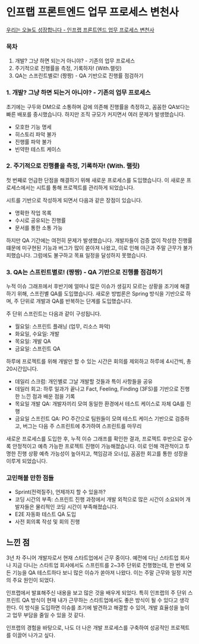 # 인프랩 프론트엔드 업무 프로세스 변천사

[우리는 오늘도 성장합니다 - 인프랩 프론트엔드 업무 프로세스 변천사](https://www.youtube.com/watch?v=e5NPC1y7ha4)

### 목차

1. 개발? 그냥 하면 되는거 아니야? - 기존의 업무 프로세스
2. 주기적으로 진행률을 측정, 기록하자! (With.랠릿)
3. QA는 스프린트별로! (짱짱) - QA 기반으로 진행률 점검하기

### 1. 개발? 그냥 하면 되는거 아니야? - 기존의 업무 프로세스

초기에는 구두와 DM으로 소통하며 감에 의존해 진행률을 측정하고, 꼼꼼한 QA보다는 빠른 배포를 중시했습니다.
하지만 조직 규모가 커지면서 여러 문제가 발생했습니다.

- 모호한 기능 명세
- 히스토리 파악 불가
- 진행률 파악 불가
- 빈약한 테스트 케이스

### 2. 주기적으로 진행률을 측정, 기록하자! (With. 랠릿)

첫 번쨰로 언급한 단점을 해결하기 위해 새로운 프로세스를 도입했습니다.
이 새로운 프로세스에서는 시트를 통해 프로젝트를 관리하게 되었습니다.

시트를 기반으로 작성하게 되면서 다음과 같은 장점이 있습니다.

- 명확한 작업 목록
- 수시로 공유되는 진행률
- 문서를 통한 소통 가능

하지만 QA 기간에는 여전히 문제가 발생했습니다. 개발자들이 검증 없이 작성한 진행률 떄문에 미구현된 기능과 버그가 많이 쏟아져 나왔고,
이로 인해 야근과 주말 근무가 불가피했습니다.
그럼에도 불구하고 목표 일정을 달성하지 못했습니다.

### 3. QA는 스프린트별로! (짱짱) - QA 기반으로 진행률 점검하기

누적 이슈 그래프에서 후반기에 얼마나 많은 이슈가 생길지 모르는 상황을 조기에 해결하기 위해, 스프린별 QA를 도입했습니다.
새로운 방법론은 Spring 방식을 기반으로 하며, 주 단위로 개발과 QA를 반복하는 단계를 도입했습니다.

주 단위 스프린트는 다음과 같이 구성됩니다.

- 월요일: 스프린트 플래닝 (업무, 리소스 파악)
- 화요일, 수요일: 개발
- 목요일: 개발 QA
- 금요일: 스프린트 QA

하루에 프로젝트를 위해 개발만 할 수 있는 시간은 회의를 제외하고 하루에 4시간씩, 총 20시간입니다.

- 데일리 스크럼: 개인별로 그날 개발할 것들과 특이 사항들을 공유
- 데일러 회고: 하루 일과가 끝나고 Fact, Feeling, Finding (3FS)를 기반으로 진행한 느낀 점과 배운 점을 기록
- 목요일 개발 QA: 개발자끼리 모여 동일한 환경에서 테스트 케이스로 자체 QA를 진행
- 금요일 스프린트 QA: PO 주간으로 팀원들이 모여 테스트 케이스 기반으로 검증하고, 버그는 다음 주 스프린트에 추가하여 스프린트를 마무리

새로운 프로세스를 도입한 후, 누적 이슈 그래프를 확인한 결과, 프로젝트 후반으로 갈수록 안정적이고 예측 가능한 프로젝트 진행이 가능해졌습니다. 이로 인해 객관적이고 투명한 진행 상황 예측 가능성이 높아지고, 책임감과 오너십, 꼼꼼한 회고를 통한 성장을 이루게 되었습니다.

### 고민해볼 만한 점들

- Sprint(전력질주), 언제까지 할 수 있을까?
- 코딩 시간의 부족: 스프린트 진행 과정에서 개발 외적으로 많은 시간이 소요되어 개발자들은 물리적인 코딩 시간이 부족해졌습니다.
- E2E 자동화 테스트 QA 도입
- 사전 회의록 작성 및 회의 진행

## 느낀 점

3년 차 주니어 개발자로서 현재 스타트업에서 근무 중이다. 예전에 다닌 스타트업 회사나 지금 다니는 스타트업 회사에서도 스프린트를 2~3주 단위로 진행했는데, 한 번에 모든 기능을 QA 테스트하다 보니 많은 이슈가 쏟아져 나왔다. 이는 주말 근무와 일정 지연의 주요 원인이 되었다.

인프랩에서 발표해주신 내용을 보고 많은 것을 배우게 되었다. 특히 인프랩의 주 단위 스프린트 QA 방식이 현재 내가 근무하는 스타트업에서도 좋은 방식이 될 수 있다고 생각한다. 이 방식을 도입하면 이슈를 조기에 발견하고 해결할 수 있어, 개발 효율성을 높이고 업무 부담을 줄일 수 있을 것 같다.

인프랩의 경험을 바탕으로, 나도 더 나은 개발 프로세스를 구축하여 성공적인 프로젝트를 이끌어 나가고 싶다.

